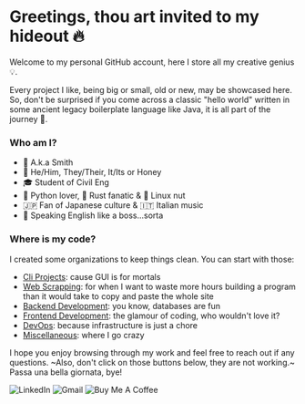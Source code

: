# Greetings, thou art invited to my hideout 🔥

Welcome to my personal GitHub account, here I store all my creative genius 💡.   

Every project I like, being big or small, old or new, may be showcased here. So, don't be surprised if you come across a classic "hello world" written in some ancient legacy boilerplate language like Java, it is all part of the journey 🚀.   

### Who am I?
- 👋 A.k.a Smith
- 💬 He/Him, They/Their, It/Its or Honey
- 🎓 Student of Civil Eng
- 🐍 Python lover, 🦀 Rust fanatic & 🐧 Linux nut
- 🇯🇵 Fan of Japanese culture & 🇮🇹 Italian music
- 🤪 Speaking English like a boss...sorta

### Where is my code?
I created some organizations to keep things clean. You can start with those:
- [Cli Projects][0]: cause GUI is for mortals
- [Web Scrapping][1]: for when I want to waste more hours building a program than it would take to copy and paste the whole site 
- [Backend Development][2]: you know, databases are fun
- [Frontend Development][3]: the glamour of coding, who wouldn't love it?
- [DevOps][4]: because infrastructure is just a chore
- [Miscellaneous][5]: where I go crazy

I hope you enjoy browsing through my work and feel free to reach out if any questions. ~Also, don't click on those buttons below, they are not working.~  
Passa una bella giornata, bye! 

![LinkedIn](https://img.shields.io/badge/linkedin-%230077B5.svg?&style=for-the-badge&logo=linkedin&logoColor=white)
![Gmail](https://img.shields.io/badge/gmail-%23ea4335.svg?&style=for-the-badge&logo=gmail&logoColor=white)
![Buy Me A Coffee](https://img.shields.io/badge/buy%20me%20a%20coffee-%23ff813f.svg?&style=for-the-badge&logo=buy-me-a-coffee&logoColor=white) 

[0]: https://github.com/AstronomicalEntities
[1]: https://github.com/ClassicLiterature
[2]: https://github.com/MythicalGods
[3]: https://github.com/ChemicalElements
[4]: https://github.com/MusicLegends
[5]: https://github.com/JapaneseLegends
